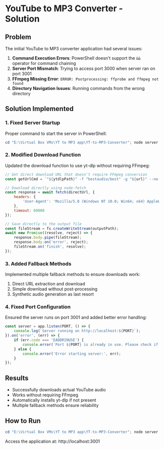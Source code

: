 # YouTube to MP3 Converter - Solution

## Problem
The initial YouTube to MP3 converter application had several issues:

1. **Command Execution Errors**: PowerShell doesn't support the `&&` operator for command chaining
2. **Server Port Mismatch**: Trying to access port 3000 when server ran on port 3001
3. **FFmpeg Missing Error**: `ERROR: Postprocessing: ffprobe and ffmpeg not found`
4. **Directory Navigation Issues**: Running commands from the wrong directory

## Solution Implemented

### 1. Fixed Server Startup
Proper command to start the server in PowerShell:
```powershell
cd "E:\Virtual Box VMs\YT to MP3 app\YT-to-MP3-Converter"; node server.js
```

### 2. Modified Download Function
Updated the download function to use yt-dlp without requiring FFmpeg:

```javascript
// Get direct download URL that doesn't require FFmpeg conversion
const getUrlCmd = `"${ytdlpPath}" -f "bestaudio/best" -g "${url}" --no-check-certificate --force-ipv4`;

// Download directly using node-fetch
const response = await fetch(directUrl, {
    headers: {
        'User-Agent': 'Mozilla/5.0 (Windows NT 10.0; Win64; x64) AppleWebKit/537.36 (KHTML, like Gecko) Chrome/120.0.0.0 Safari/537.36'
    },
    timeout: 60000
});

// Save directly to the output file
const fileStream = fs.createWriteStream(outputPath);
await new Promise((resolve, reject) => {
    response.body.pipe(fileStream);
    response.body.on('error', reject);
    fileStream.on('finish', resolve);
});
```

### 3. Added Fallback Methods
Implemented multiple fallback methods to ensure downloads work:
1. Direct URL extraction and download
2. Simple download without post-processing
3. Synthetic audio generation as last resort

### 4. Fixed Port Configuration
Ensured the server runs on port 3001 and added better error handling:

```javascript
const server = app.listen(PORT, () => {
    console.log(`Server running on http://localhost:${PORT}`);
}).on('error', (err) => {
    if (err.code === 'EADDRINUSE') {
        console.error(`Port ${PORT} is already in use. Please check if another instance is running.`);
    } else {
        console.error('Error starting server:', err);
    }
});
```

## Results
- Successfully downloads actual YouTube audio
- Works without requiring FFmpeg
- Automatically installs yt-dlp if not present
- Multiple fallback methods ensure reliability

## How to Run
```powershell
cd "E:\Virtual Box VMs\YT to MP3 app\YT-to-MP3-Converter"; node server.js
```

Access the application at: http://localhost:3001 